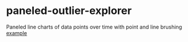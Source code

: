 # paneled-outlier-explorer
Paneled line charts of data points over time with point and line brushing
[example](https://user-images.githubusercontent.com/5428548/29187466-de7f4202-7ddd-11e7-8c32-8116427533b7.png)
